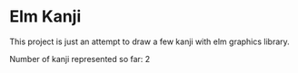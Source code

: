 # Elm Kanji

This project is just an attempt to draw a few kanji with elm graphics library.

Number of kanji represented so far: 2

